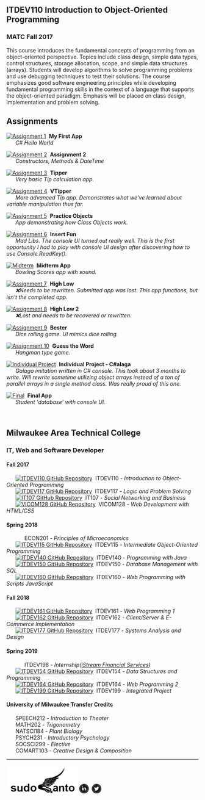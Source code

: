 ITDEV110 Introduction to Object-Oriented Programming
------
### MATC Fall 2017

This course introduces the fundamental concepts of programming from an object-oriented perspective.  Topics include class design, simple data types, control structures, storage allocation, scope, and simple data structures (arrays).  Students will develop algorithms to solve programming problems and use debugging techniques to test their solutions.  The course emphasizes good software engineering principles while developing fundamental programming skills in the context of a language that supports the object-oriented paradigm.  Emphasis will be placed on class design, implementation and problem solving.

Assignments
------
[<img src="https://github.com/favicon.ico" alt="Assignment 1" width="18" height="18">](https://github.com/sudoSanto/ITDEV110-Intro-to-Object-Oriented-Programming/tree/master/dalsanto_MyFirstApp "Assignment 1")&nbsp;
**My First App**\
&nbsp;&nbsp;&nbsp;&nbsp;&nbsp;&nbsp;*C# Hello World*

[<img src="https://github.com/favicon.ico" alt="Assignment 2" width="18" height="18">](https://github.com/sudoSanto/ITDEV110-Intro-to-Object-Oriented-Programming/tree/master/dalsanto_Assignment2 "Assignment 2")&nbsp;
**Assignment 2**\
&nbsp;&nbsp;&nbsp;&nbsp;&nbsp;&nbsp;*Constructors, Methods & DateTime*

[<img src="https://github.com/favicon.ico" alt="Assignment 3" width="18" height="18">](https://github.com/sudoSanto/ITDEV110-Intro-to-Object-Oriented-Programming/tree/master/dalsanto_Tipper "Assignment 3")&nbsp;
**Tipper**\
&nbsp;&nbsp;&nbsp;&nbsp;&nbsp;&nbsp;*Very basic Tip calculation app.*

[<img src="https://github.com/favicon.ico" alt="Assignment 4" width="18" height="18">](https://github.com/sudoSanto/ITDEV110-Intro-to-Object-Oriented-Programming/tree/master/dalsanto_VTipper "Assignment 4")&nbsp;
**VTipper**\
&nbsp;&nbsp;&nbsp;&nbsp;&nbsp;&nbsp;*More advanced Tip app.  Demonstrates what we've learned about variable manipulation thus far.*

[<img src="https://github.com/favicon.ico" alt="Assignment 5" width="18" height="18">](https://github.com/sudoSanto/ITDEV110-Intro-to-Object-Oriented-Programming/tree/master/dalsanto_PracticeObjects "Assignment 5")&nbsp;
**Practice Objects**\
&nbsp;&nbsp;&nbsp;&nbsp;&nbsp;&nbsp;*App demonstrating how Class Objects work.*

[<img src="https://github.com/favicon.ico" alt="Assignment 6" width="18" height="18">](https://github.com/sudoSanto/ITDEV110-Intro-to-Object-Oriented-Programming/tree/master/dalsanto_InsertFunOO "Assignment 6")&nbsp;
**Insert Fun**\
&nbsp;&nbsp;&nbsp;&nbsp;&nbsp;&nbsp;*Mad Libs.  The console UI turned out really well.  This is the first opportunity I had to play with console UI design after discovering how to use Console.ReadKey().*

[<img src="https://github.com/favicon.ico" alt="Midterm" width="18" height="18">](https://github.com/sudoSanto/ITDEV110-Intro-to-Object-Oriented-Programming/tree/master/dalsanto_MidTerm "Midterm")&nbsp;
**Midterm App**\
&nbsp;&nbsp;&nbsp;&nbsp;&nbsp;&nbsp;*Bowling Scores app with sound.*

[<img src="https://github.com/favicon.ico" alt="Assignment 7" width="18" height="18">](https://github.com/sudoSanto/ITDEV110-Intro-to-Object-Oriented-Programming/tree/master/dalsanto_HighLow "Assignment 7")&nbsp;
**High Low**\
&nbsp;&nbsp;&nbsp;&nbsp;&nbsp;&nbsp;*:x:Needs to be rewritten.  Submitted app was lost.  This app functions, but isn't the completed app.*

[<img src="https://github.com/favicon.ico" alt="Assignment 8" width="18" height="18">](https://github.com/sudoSanto/ITDEV110-Intro-to-Object-Oriented-Programming/tree/master/dalsanto_HighLow2 "Assignment 8")&nbsp;
**High Low 2**\
&nbsp;&nbsp;&nbsp;&nbsp;&nbsp;&nbsp;*:x:Lost and needs to be recovered or rewritten.*

[<img src="https://github.com/favicon.ico" alt="Assignment 9" width="18" height="18">](https://github.com/sudoSanto/ITDEV110-Intro-to-Object-Oriented-Programming/tree/master/dalsanto_Bester "Assignment 9")&nbsp;
**Bester**\
&nbsp;&nbsp;&nbsp;&nbsp;&nbsp;&nbsp;*Dice rolling game.  UI mimics dice rolling.*

[<img src="https://github.com/favicon.ico" alt="Assignment 10" width="18" height="18">](https://github.com/sudoSanto/ITDEV110-Intro-to-Object-Oriented-Programming/tree/master/dalsanto_GuessTheWord "Assignment 10")&nbsp;
**Guess the Word**\
&nbsp;&nbsp;&nbsp;&nbsp;&nbsp;&nbsp;*Hangman type game.*

[<img src="https://github.com/favicon.ico" alt="Individual Project" width="18" height="18">](https://github.com/sudoSanto/ITDEV110-Intro-to-Object-Oriented-Programming/tree/master/dalsanto_cSHARPalaga "Individual Project")&nbsp;
**Individual Project - C#alaga**\
&nbsp;&nbsp;&nbsp;&nbsp;&nbsp;&nbsp;*Galaga imitation written in C# console.  This took about 3 months to write.  Will rewrite sometime utilizing object arrays instead of a ton of parallel arrays in a single method class.  Was really proud of this one.*

[<img src="https://github.com/favicon.ico" alt="Final" width="18" height="18">](https://github.com/sudoSanto/ITDEV110-Intro-to-Object-Oriented-Programming/tree/master/dalsanto_FinalExam "Final")&nbsp;
**Final App**\
&nbsp;&nbsp;&nbsp;&nbsp;&nbsp;&nbsp;*Student 'database' with console UI.*

<br/>

Milwaukee Area Technical College
------
### IT, Web and Software Developer
#### Fall 2017
&nbsp;&nbsp;&nbsp;&nbsp;&nbsp;&nbsp;[<img src="https://github.com/favicon.ico" alt="ITDEV110 GitHub Repository" width="18" height="18">](https://github.com/sudoSanto/ITDEV110-Intro-to-Object-Oriented-Programming "ITDEV110 GitHub Repository")&nbsp;
ITDEV110 - *Introduction to Object-Oriented Programming*\
&nbsp;&nbsp;&nbsp;&nbsp;&nbsp;&nbsp;[<img src="https://github.com/favicon.ico" alt="ITDEV117 GitHub Repository" width="18" height="18">](https://github.com/sudoSanto/ITDEV117-Logic-and-Problem-Solving "ITDEV117 GitHub Repository")&nbsp;
ITDEV117 - *Logic and Problem Solving*\
&nbsp;&nbsp;&nbsp;&nbsp;&nbsp;&nbsp;[<img src="https://github.com/favicon.ico" alt="IT107 GitHub Repository" width="18" height="18">](https://github.com/sudoSanto/IT107-Social-Networking-and-Business "IT107 GitHub Repository")&nbsp;
IT107 - *Social Networking and Business*\
&nbsp;&nbsp;&nbsp;&nbsp;&nbsp;&nbsp;[<img src="https://github.com/favicon.ico" alt="VICOM128 GitHub Repository" width="18" height="18">](https://github.com/sudoSanto/VICOM128-Web-Development-with-HTML-CSS "VICOM128 GitHub Repository")&nbsp;
VICOM128 - *Web Development with HTML/CSS*

#### Spring 2018
&nbsp;&nbsp;&nbsp;&nbsp;&nbsp;&nbsp;&nbsp;&nbsp;&nbsp;&nbsp;&nbsp;&nbsp;ECON201 - *Principles of Microeconomics*\
&nbsp;&nbsp;&nbsp;&nbsp;&nbsp;&nbsp;[<img src="https://github.com/favicon.ico" alt="ITDEV115 GitHub Repository" width="18" height="18">](https://github.com/sudoSanto/ITDEV115-Intermediate-Object-Oriented-Programming "ITDEV115 GitHub Repository")&nbsp;
ITDEV115 - *Intermediate Object-Oriented Programming*\
&nbsp;&nbsp;&nbsp;&nbsp;&nbsp;&nbsp;[<img src="https://github.com/favicon.ico" alt="ITDEV140 GitHub Repository" width="18" height="18">](https://github.com/sudoSanto/ITDEV140-Programming-with-Java "ITDEV140 GitHub Repository")&nbsp;
ITDEV140 - *Programming with Java*\
&nbsp;&nbsp;&nbsp;&nbsp;&nbsp;&nbsp;[<img src="https://github.com/favicon.ico" alt="ITDEV150 GitHub Repository" width="18" height="18">](https://github.com/sudoSanto/ITDEV150-Database-Management-with-SQL "ITDEV150 GitHub Repository")&nbsp;
ITDEV150 - *Database Management with SQL*\
&nbsp;&nbsp;&nbsp;&nbsp;&nbsp;&nbsp;[<img src="https://github.com/favicon.ico" alt="ITDEV160 GitHub Repository" width="18" height="18">](https://github.com/sudoSanto/ITDEV160-Web-Programming-With-Scripts-JavaScript "ITDEV160 GitHub Repository")&nbsp;
ITDEV160 - *Web Programming with Scripts JavaScript*

#### Fall 2018
&nbsp;&nbsp;&nbsp;&nbsp;&nbsp;&nbsp;[<img src="https://github.com/favicon.ico" alt="ITDEV161 GitHub Repository" width="18" height="18">](https://github.com/sudoSanto/ITDEV161-Web-Programming-1 "ITDEV161 GitHub Repository")&nbsp;
ITDEV161 - *Web Programming 1*\
&nbsp;&nbsp;&nbsp;&nbsp;&nbsp;&nbsp;[<img src="https://github.com/favicon.ico" alt="ITDEV162 GitHub Repository" width="18" height="18">](https://github.com/sudoSanto/ITDEV162-Client-Server-and-E-Commerce-Implementation "ITDEV162 GitHub Repository")&nbsp;
ITDEV162 - *Client/Server & E-Commerce Implementation*\
&nbsp;&nbsp;&nbsp;&nbsp;&nbsp;&nbsp;[<img src="https://github.com/favicon.ico" alt="ITDEV177 GitHub Repository" width="18" height="18">](https://github.com/sudoSanto/ITDEV177-Systems-Analysis-and-Design "ITDEV177 GitHub Repository")&nbsp;
ITDEV177 - *Systems Analysis and Design*

#### Spring 2019
&nbsp;&nbsp;&nbsp;&nbsp;&nbsp;&nbsp;&nbsp;&nbsp;&nbsp;&nbsp;&nbsp;&nbsp;ITDEV198 - *Internship([iStream Financial Services](https://www.istreamfs.com/ "iStream Financial Services"))*\
&nbsp;&nbsp;&nbsp;&nbsp;&nbsp;&nbsp;[<img src="https://github.com/favicon.ico" alt="ITDEV154 GitHub Repository" width="18" height="18">](https://github.com/sudoSanto/ITDEV154-Data-Structures-and-Programming "ITDEV154 GitHub Repository")&nbsp;
ITDEV154 - *Data Structures and Programming*\
&nbsp;&nbsp;&nbsp;&nbsp;&nbsp;&nbsp;[<img src="https://github.com/favicon.ico" alt="ITDEV164 GitHub Repository" width="18" height="18">](https://github.com/sudoSanto/ITDEV164-Web-Programming-2 "ITDEV164 GitHub Repository")&nbsp;
ITDEV164 - *Web Programming 2*\
&nbsp;&nbsp;&nbsp;&nbsp;&nbsp;&nbsp;[<img src="https://github.com/favicon.ico" alt="ITDEV199 GitHub Repository" width="18" height="18">](https://github.com/sudoSanto/ITDEV199-Integrated-Project "ITDEV199 GitHub Repository")&nbsp;
ITDEV199 - *Integrated Project*

#### University of Milwaukee Transfer Credits
&nbsp;&nbsp;&nbsp;&nbsp;&nbsp;&nbsp;SPEECH212 - *Introduction to Theater*\
&nbsp;&nbsp;&nbsp;&nbsp;&nbsp;&nbsp;MATH202 - *Trigonometry*\
&nbsp;&nbsp;&nbsp;&nbsp;&nbsp;&nbsp;NATSCI184 - *Plant Biology*\
&nbsp;&nbsp;&nbsp;&nbsp;&nbsp;&nbsp;PSYCH231 - *Introductory Psychology*\
&nbsp;&nbsp;&nbsp;&nbsp;&nbsp;&nbsp;SOCSCI299 - *Elective*\
&nbsp;&nbsp;&nbsp;&nbsp;&nbsp;&nbsp;COMART103 - *Creative Design & Composition*

---
[<img src="https://github.com/sudoSanto/sudoSantoMedia/blob/master/sudoSantoLogoFull.png" alt="Portfolio" height="75">](https://sudosanto.github.io/ "Portfolio")
[<img src="https://github.com/sudoSanto/sudoSantoMedia/blob/master/linkedInIconL.png" alt="LinkedIn" width="25" height="25">](https://www.linkedin.com/in/matthew-j-dalsanto/ "LinkedIn")&nbsp;
[<img src="https://github.com/sudoSanto/sudoSantoMedia/blob/master/twitterIconL.png" alt="@sudoSanto" width="25" height="25">](https://twitter.com/sudoSanto "@sudoSanto")&nbsp;
